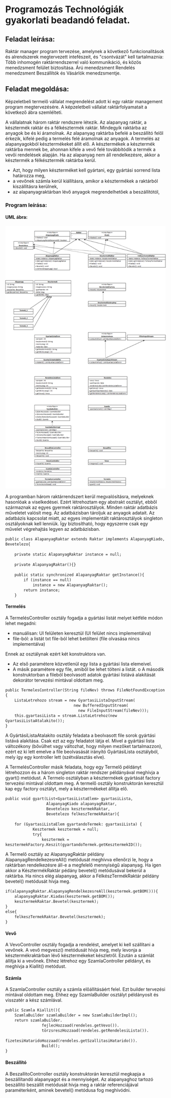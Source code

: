 # Programozás Technológiák gyakorlati beadandó feladat.

## Feladat leírása:
Raktár manager program tervezése, amelynek a következő funkcionalitások és alrendszerek megtervezett intefészeit, és "csontvázát" kell tartalmaznia: 
Több inhomogén raktárrendszerrel való kommunikáció, és közös menedzsment felület biztosítása. 
Árú menedzsment 
Rendelés menedzsment 
Beszállítók és Vásárlók menedzsmentje.

## Feladat megoldása:
Képzeletbeli termelő vállalat megrendelést adott ki egy raktár management program megtervezésére. A képzeletbeli vállalat raktárfolyamatait a következő ábra szemlélteti.


A vállalatnak három raktár rendszere létezik. Az alapanyag raktár, a késztermék raktár és a félkésztermék raktár. Mindegyik raktárba az anyagok be és ki áramolnak. Az alapanyag raktárba befelé a beszállító felől érkezik, kifelé pedig a termelés felé áramolnak az anyagok. A termelés az alapanyagokból késztermékeket állít elő. A késztermékek a késztermék raktárba mennek be, ahonnan kifele a vevő felé továbbítódik a termék a vevői rendelések alapján. Ha az alapanyag nem áll rendelkezésre, akkor a késztermék a félkésztermék raktárba kerül.
-	Azt, hogy milyen készterméket kell gyártani, egy gyártási sorrend lista határozza meg,
-	a vevőnek számla kerül kiállításra, amikor a késztermékek a raktárból kiszállításra kerülnek,
-	az alapanyagraktárban lévő anyagok megrendelhetőek a beszállítótól, 


### Program leírása:
#### UML ábra:

![folyamatabra](https://github.com/csatesz/warehouse_maneger/blob/main/Doc/img/UML.png)

A programban három raktárrendszert kerül megvalósításra, melyeknek hasonlóak a viselkedései. Ezért létrehoztam egy abstrakt osztályt, ebből származnak az egyes gyermek raktárosztályok.
Minden raktár adatbázis műveletet valósít meg. Az adatbázisban tároljuk az anyagok adatait. Az adatbázis kapcsolat miatt, az egyes implementált raktárosztályok singleton osztályoknak kell lenniük. Így biztosítható, hogy egyszerre csak egy művelet végrehajtás legyen az adatbázisban.
```
public class AlapanyagRaktar extends Raktar implements AlapanyagKiado, Bevetelezo{

    private static AlapanyagRaktar instance = null;

    private AlapanyagRaktar(){}

    public static synchronized AlapanyagRaktar getInstance(){
        if (instance == null)
            instance = new AlapanyagRaktar();
        return instance;
    }
```

#### Termelés
A  TermelésController osztály fogadja a gyártási listát melyet kétféle módon lehet megadni:
-	manuálisan: UI felületen keresztül (UI felület nincs implementálva)
-	file-ból: a listát txt file-ból lehet betölteni (file olvasása nincs implementálva)

Ennek az osztálynak ezért két konstruktora van. 
-	Az első paramétere közvetlenül egy lista a gyártási lista elemeivel. 
-	A másik paramétere egy file, amiből be lehet tölteni a listát.
o	A második konstruktorban a fileból beolvasott adatok gyártási listává alakítását dekorátor tervezési mintával oldottam meg. 
```
public TermelesController(String fileNev) throws FileNotFoundException {
    ListaLetrehozo stream = new GyartasiListaInputStream(
                              new BufferedInputStream(
                                new FileInputStream(fileNev)));
    this.gyartasiLista = stream.ListaLetrehoz(new GyartasiListaAtalakito());
}
```

A GyártásiListaAtalakito osztály feladata a beolvasott file sorok gyártási listává alakítása. Csak ezt az egy feladatot látja el. Mivel a gyártási lista változékony (bővülhet vagy változhat, hogy milyen mezőket tartalmazzon), ezért ez ki lett emelve a file beolvasását irányító GyártásiLista osztályból, mely így egy kontroller lett (szétválasztás elve).

A TermelésController másik feladata, hogy egy Termelő példányt létrehozzon és  a három singleton raktár rendszer példányával meghívja a gyart() metódust.
A Termelo osztályban a késztermékek gyártását factory tervezési mintával oldottam meg. A termelő osztály konstruktorán keresztül kap egy factory osztályt, mely a késztermékeket állítja elő.
```
public void gyart(List<GyartasiListaElem> gyartasiLista,
                  AlapanyagKiado alapanyagRaktar,
                  Bevetelezo kesztermekRaktar,
                  Bevetelezo felkeszTermekRaktar){

    for (GyartasiListaElem gyartandoTermek: gyartasiLista) {
            Kesztermek kesztermek = null;
            try{
                kesztermek = kesztermekFactory.Keszit(gyartandoTermek.getKesztermekID());
```

A Termelő osztály az AlapanyagRaktár példány AlapanyagRendelkezesreAll() metódusát meghívva ellenőrzi le, hogy a raktárban rendelkezésre áll-e a megfelelő mennyiségű alapanyag. Ha igen akkor a KésztermékRaktár pédány bevetel() metódusával bekerül a raktárba. Ha nincs elég alapanyag, akkor a FélkészTermékRaktár példány bevetel() metódusát hívja meg.
```
if(alapanyagRaktar.AlapanyagRendelkezesreAll(kesztermek.getBOM())){
    alapanyagRaktar.Kiadas(kesztermek.getBOM());
    kesztermekRaktar.Bevetel(kesztermek);
}
else{
    felkeszTermekRaktar.Bevetel(kesztermek);
}
```

#### Vevő
A VevoController osztály fogadja a rendelést, amelyet ki kell szállítani a vevőnek. A vevő megvesz() metódusát hívja meg, mely levonja a késztermékraktárban lévő késztermékeket készletről. Ezután a számlát állítja ki a vevőnek. Ehhez létrehoz egy SzamlaController példányt, és meghívja a Kiallit() metódust.

#### Számla
A SzamlaController osztály a számla előállításáért felel. Ezt builder tervezési mintával oldottam meg. Ehhez egy SzamlaBuilder osztályt példányosít és visszatér a kész számlával.
```
public Szamla Kiallit(){
    SzamlaBuilder szamlaBuilder = new SzamlaBuilderImpl();
    return szamlaBuilder.
                fejlecHozzaad(rendeles.getVevo()).
                törzsreszHozzaad(rendeles.getRendelesiLista()).
                fizetesiHataridoHozzaad(rendeles.getSzallitasiHatarido()).
                Build();
}
```

#### Beszállító
A BeszallitoContrroller osztály konstruktorán keresztül megkapja a beszállítandó alapanyagot és a mennyiséget. Az alapanyaghoz tartozó beszállító beszállít metódusát hívja meg a raktár referenciájával paraméterként, aminek bevetel() metódusa fog meghívódni.




